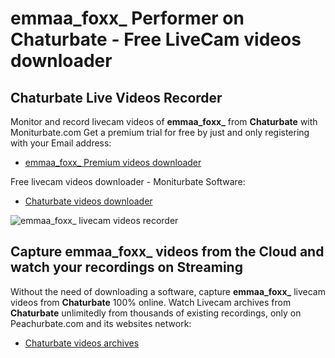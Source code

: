# emmaa_foxx_ Performer on Chaturbate - Free LiveCam videos downloader

## Chaturbate Live Videos Recorder

Monitor and record livecam videos of **emmaa_foxx_** from **Chaturbate** with Moniturbate.com
Get a premium trial for free by just and only registering with your Email address:
* [emmaa_foxx_ Premium videos downloader](https://moniturbate.com/request-demo-licence-key.html)

Free livecam videos downloader - Moniturbate Software:
* [Chaturbate videos downloader](https://moniturbate.com/moniturbate-download-software.html)

![emmaa_foxx_ livecam videos recorder](https://peachurnet.com/templates/moniturbate-software.png)


## Capture emmaa_foxx_ videos from the Cloud and watch your recordings on Streaming

Without the need of downloading a software, capture **emmaa_foxx_** livecam videos from **Chaturbate** 100% online.
Watch Livecam archives from **Chaturbate** unlimitedly from thousands of existing recordings, only on Peachurbate.com and its websites network:
* [Chaturbate videos archives](https://peachurnet.com/)